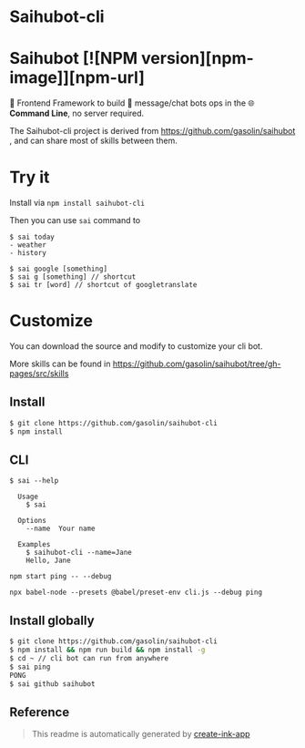 # Saihubot-cli
# Saihubot [![NPM version][npm-image]][npm-url]
:robot: Frontend Framework to build :speech_balloon: message/chat bots ops in the :globe_with_meridians: **Command Line**, no server required.

The Saihubot-cli project is derived from https://github.com/gasolin/saihubot , and can share most of skills between them.

# Try it

Install via `npm install saihubot-cli`

Then you can use `sai` command to
```
$ sai today
- weather
- history

$ sai google [something]
$ sai g [something] // shortcut
$ sai tr [word] // shortcut of googletranslate
```

# Customize

You can download the source and modify to customize your cli bot.

More skills can be found in https://github.com/gasolin/saihubot/tree/gh-pages/src/skills

## Install

```sh
$ git clone https://github.com/gasolin/saihubot-cli
$ npm install
```

## CLI

```
$ sai --help

  Usage
    $ sai

  Options
    --name  Your name

  Examples
    $ saihubot-cli --name=Jane
    Hello, Jane
```

```
npm start ping -- --debug
```

```
npx babel-node --presets @babel/preset-env cli.js --debug ping
```


## Install globally

```sh
$ git clone https://github.com/gasolin/saihubot-cli
$ npm install && npm run build && npm install -g
$ cd ~ // cli bot can run from anywhere
$ sai ping
PONG
$ sai github saihubot
```

## Reference

> This readme is automatically generated by [create-ink-app](https://github.com/vadimdemedes/create-ink-app)
